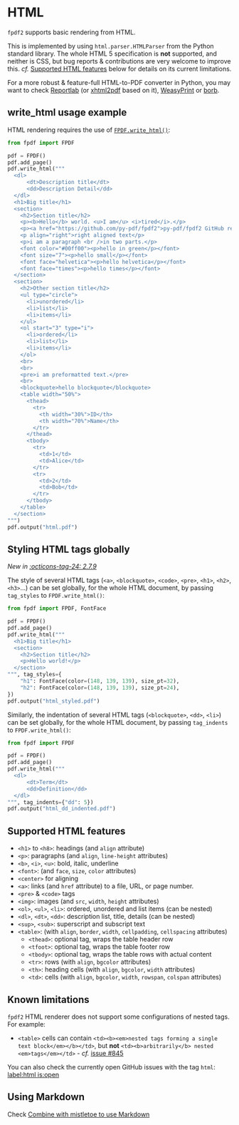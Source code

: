 # HTML

`fpdf2` supports basic rendering from HTML.

This is implemented by using `html.parser.HTMLParser` from the Python standard library.
The whole HTML 5 specification is **not** supported, and neither is CSS,
but bug reports & contributions are very welcome to improve this.
_cf._ [Supported HTML features](#supported-html-features) below for details on its current limitations.

For a more robust & feature-full HTML-to-PDF converter in Python,
you may want to check [Reportlab](https://www.reportlab.com) (or [xhtml2pdf](https://pypi.org/project/xhtml2pdf/) based on it), [WeasyPrint](https://weasyprint.org)
or [borb](https://github.com/jorisschellekens/borb-examples/#76-exporting-html-as-pdf).


## write_html usage example

HTML rendering requires the use of [`FPDF.write_html()`](https://py-pdf.github.io/fpdf2/fpdf/fpdf.html#fpdf.fpdf.FPDF.write_html):

```python
from fpdf import FPDF

pdf = FPDF()
pdf.add_page()
pdf.write_html("""
  <dl>
      <dt>Description title</dt>
      <dd>Description Detail</dd>
  </dl>
  <h1>Big title</h1>
  <section>
    <h2>Section title</h2>
    <p><b>Hello</b> world. <u>I am</u> <i>tired</i>.</p>
    <p><a href="https://github.com/py-pdf/fpdf2">py-pdf/fpdf2 GitHub repo</a></p>
    <p align="right">right aligned text</p>
    <p>i am a paragraph <br />in two parts.</p>
    <font color="#00ff00"><p>hello in green</p></font>
    <font size="7"><p>hello small</p></font>
    <font face="helvetica"><p>hello helvetica</p></font>
    <font face="times"><p>hello times</p></font>
  </section>
  <section>
    <h2>Other section title</h2>
    <ul type="circle">
      <li>unordered</li>
      <li>list</li>
      <li>items</li>
    </ul>
    <ol start="3" type="i">
      <li>ordered</li>
      <li>list</li>
      <li>items</li>
    </ol>
    <br>
    <br>
    <pre>i am preformatted text.</pre>
    <br>
    <blockquote>hello blockquote</blockquote>
    <table width="50%">
      <thead>
        <tr>
          <th width="30%">ID</th>
          <th width="70%">Name</th>
        </tr>
      </thead>
      <tbody>
        <tr>
          <td>1</td>
          <td>Alice</td>
        </tr>
        <tr>
          <td>2</td>
          <td>Bob</td>
        </tr>
      </tbody>
    </table>
  </section>
""")
pdf.output("html.pdf")
```


## Styling HTML tags globally

_New in [:octicons-tag-24: 2.7.9](https://github.com/py-pdf/fpdf2/blob/master/CHANGELOG.md)_

The style of several HTML tags (`<a>`, `<blockquote>`, `<code>`, `<pre>`, `<h1>`, `<h2>`, `<h3>`...) can be set globally, for the whole HTML document, by passing `tag_styles` to `FPDF.write_html()`:

```python
from fpdf import FPDF, FontFace

pdf = FPDF()
pdf.add_page()
pdf.write_html("""
  <h1>Big title</h1>
  <section>
    <h2>Section title</h2>
    <p>Hello world!</p>
  </section>
""", tag_styles={
    "h1": FontFace(color=(148, 139, 139), size_pt=32),
    "h2": FontFace(color=(148, 139, 139), size_pt=24),
})
pdf.output("html_styled.pdf")
```

Similarly, the indentation of several HTML tags (`<blockquote>`, `<dd>`, `<li>`) can be set globally, for the whole HTML document, by passing `tag_indents` to `FPDF.write_html()`:

```python
from fpdf import FPDF

pdf = FPDF()
pdf.add_page()
pdf.write_html("""
  <dl>
      <dt>Term</dt>
      <dd>Definition</dd>
  </dl>
""", tag_indents={"dd": 5})
pdf.output("html_dd_indented.pdf")
```


## Supported HTML features

* `<h1>` to `<h8>`: headings (and `align` attribute)
* `<p>`: paragraphs (and `align`, `line-height` attributes)
* `<b>`, `<i>`, `<u>`: bold, italic, underline
* `<font>`: (and `face`, `size`, `color` attributes)
* `<center>` for aligning
* `<a>`: links (and `href` attribute) to a file, URL, or page number.
* `<pre>` & `<code>` tags
* `<img>`: images (and `src`, `width`, `height` attributes)
* `<ol>`, `<ul>`, `<li>`: ordered, unordered and list items (can be nested)
* `<dl>`, `<dt>`, `<dd>`: description list, title, details (can be nested)
* `<sup>`, `<sub>`: superscript and subscript text
* `<table>`: (with `align`, `border`, `width`, `cellpadding`, `cellspacing` attributes)
    + `<thead>`: optional tag, wraps the table header row
    + `<tfoot>`: optional tag, wraps the table footer row
    + `<tbody>`: optional tag, wraps the table rows with actual content
    + `<tr>`: rows (with `align`, `bgcolor` attributes)
    + `<th>`: heading cells (with `align`, `bgcolor`, `width` attributes)
    * `<td>`: cells (with `align`, `bgcolor`, `width`, `rowspan`, `colspan` attributes)


## Known limitations

`fpdf2` HTML renderer does not support some configurations of nested tags.
For example:

* `<table>` cells can contain `<td><b><em>nested tags forming a single text block</em></b></td>`, but **not** `<td><b>arbitrarily</b> nested <em>tags</em></td>` - _cf._ [issue #845](https://github.com/py-pdf/fpdf2/issues/845)

You can also check the currently open GitHub issues with the tag `html`:
[label:html is:open](https://github.com/py-pdf/fpdf2/issues?q=is%3Aopen+label%3Ahtml)


## Using Markdown

Check [Combine with mistletoe to use Markdown](CombineWithMistletoeoToUseMarkdown.md)
